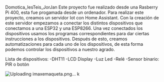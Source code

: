 Domotica_IesTeis_JorJan
Este proyecto fue realizado desde una Rasberry Pi 400, esta fue progamada desde un ordenador. Para realizar este proyecto,
creamos un servidor Iot con Home Assistant. Con la creación de este servidor empezamos a conectar los distintos dispositivos que conectamos a 
una ESP32 y una ESP8266. Una vez conectados los dispositivos usamos los programas correspondientes para dar ciertas instrucciones a los dispositivos.
Después de esto, creamos automatizaciones para cada uno de los dispositivos, de esta forma podemos controlar los dispositivos a nuestro agrado.

Lista de dispositivos:
-DHT11
-LCD Display
-Luz Led
-Relé
-Sensor binario: PIR o botón

![Uploading imaxemaqueta.png…]()
k
